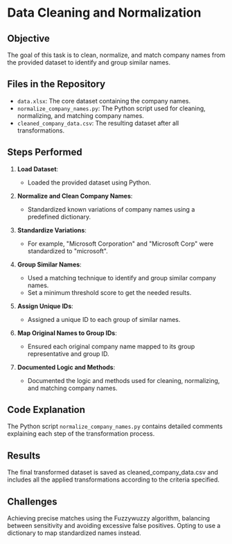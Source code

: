 # Data Cleaning and Normalization

## Objective
The goal of this task is to clean, normalize, and match company names from the provided dataset to identify and group similar names.

## Files in the Repository

- `data.xlsx`: The core dataset containing the company names.
- `normalize_company_names.py`: The Python script used for cleaning, normalizing, and matching company names.
- `cleaned_company_data.csv`: The resulting dataset after all transformations.

## Steps Performed

1. **Load Dataset**:
   - Loaded the provided dataset using Python.

2. **Normalize and Clean Company Names**:
   - Standardized known variations of company names using a predefined dictionary.

3. **Standardize Variations**:
   - For example, "Microsoft Corporation" and "Microsoft Corp" were standardized to "microsoft".

4. **Group Similar Names**:
   - Used a matching technique to identify and group similar company names.
   - Set a minimum threshold score to get the needed results.

5. **Assign Unique IDs**:
   - Assigned a unique ID to each group of similar names.

6. **Map Original Names to Group IDs**:
   - Ensured each original company name mapped to its group representative and group ID.

7. **Documented Logic and Methods**:
   - Documented the logic and methods used for cleaning, normalizing, and matching company names.


## Code Explanation

The Python script `normalize_company_names.py` contains detailed comments explaining each step of the transformation process.

## Results
The final transformed dataset is saved as cleaned_company_data.csv and includes all the applied transformations according to the criteria specified.

## Challenges
Achieving precise matches using the Fuzzywuzzy algorithm, balancing between sensitivity and avoiding excessive false positives.
Opting to use a dictionary to map standardized names instead.


